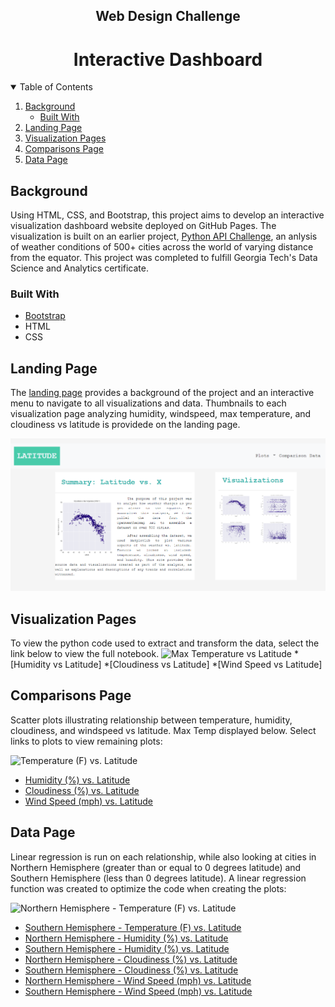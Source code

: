 
<p align="center">
 <h2 align="center"> Web Design Challenge </h2>
 <h1 align="center"> Interactive Dashboard </h1>
</p>

<!-- TABLE OF CONTENTS -->
<details open="closed">
  <summary>Table of Contents</summary>
  <ol>
    <li>
      <a href="#background">Background</a>
      <ul>
        <li><a href="#built-with">Built With</a></li>
      </ul>
    </li>
    <li>
      <a href="#landing-page">Landing Page</a>
    </li>
    <li>
      <a href="#visualization-pages">Visualization Pages</a>
    </li>
    <li>
      <a href="#comparisons-page">Comparisons Page</a>
    </li>
    <li>
      <a href="#data-page">Data Page</a>
    </li>
  </ol>
</details>

<!-- Background -->
## Background
Using HTML, CSS, and Bootstrap, this project aims to develop an interactive visualization dashboard website deployed on GitHub Pages. The visualization is built on an earlier project, [Python API Challenge](https://github.com/asmvm/Python_API_Challenge), an anlysis of weather conditions of 500+ cities across the world of varying distance from the equator. This project was completed to fulfill Georgia Tech's Data Science and Analytics certificate.


### Built With
* [Bootstrap](https://getbootstrap.com/)
* HTML
* CSS


## Landing Page

The [landing page](https://asmvm.github.io/Web_Design_Challenge/WebVisualizations/weather_dashboard_index.html) provides a background of the project and an interactive menu to navigate to all visualizations and data. Thumbnails to each visualization page analyzing humidity, windspeed, max temperature, and cloudiness vs latitude is providede on the landing page.  

![Landing Page](saved_images/landing_page.PNG)

## Visualization Pages
To view the python code used to extract and transform the data, select the link below to view the full notebook.
![Max Temperature vs Latitude](https://nbviewer.jupyter.org/github/asmvm/Python_API_Challenge/blob/master/Weather_Py/WeatherPy_main.ipynb)
*[Humidity vs Latitude]
*[Cloudiness vs Latitude]
*[Wind Speed vs Latitude]

## Comparisons Page
Scatter plots illustrating relationship between temperature, humidity, cloudiness, and windspeed vs latitude. Max Temp displayed below. Select links to plots to view remaining plots:

![Temperature (F) vs. Latitude](saved_figures/lat_vs_maxtemp.png)
* [Humidity (%) vs. Latitude](saved_figures/lat_vs_humidity.png)
* [Cloudiness (%) vs. Latitude](saved_figures/lat_vs_cloudiness.png)
* [Wind Speed (mph) vs. Latitude](saved_figures/lat_vs_windspeed.png)


## Data Page
Linear regression is run on each relationship, while also looking at cities in Northern Hemisphere (greater than or equal to 0 degrees latitude) and Southern Hemisphere (less than 0 degrees latitude). A linear regression function was created to optimize the code when creating the plots:

![Northern Hemisphere - Temperature (F) vs. Latitude](saved_figures/northernhem_maxtemp_vs_lat.png)
* [Southern Hemisphere - Temperature (F) vs. Latitude](saved_figures/southern_hem_maxtemp_vs_lat.png)
* [Northern Hemisphere - Humidity (%) vs. Latitude](saved_figures/northern_hem_humidity_vs_lat.png)
* [Southern Hemisphere - Humidity (%) vs. Latitude](saved_figures/southern_hem_humidity_vs_lat.png)
* [Northern Hemisphere - Cloudiness (%) vs. Latitude](saved_figures/northern_hem_cloudiness_vs_lat.png)
* [Southern Hemisphere - Cloudiness (%) vs. Latitude](saved_figures/southern_hem_cloudiness_vs_lat.png)
* [Northern Hemisphere - Wind Speed (mph) vs. Latitude](saved_figures/northern_hem_windspeed_vs_lat.png)
* [Southern Hemisphere - Wind Speed (mph) vs. Latitude](saved_figures/southern_hem_windspeed_vs_lat.png)



